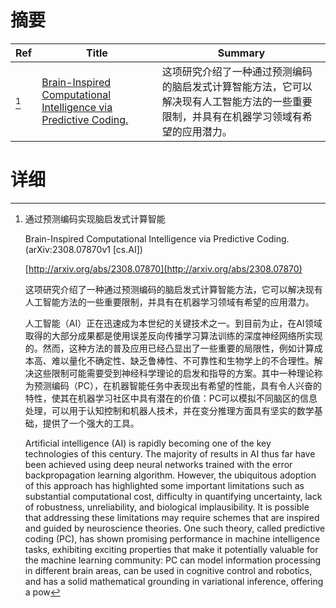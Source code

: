 # 摘要

| Ref | Title | Summary |
| --- | --- | --- |
| [^1] | [Brain-Inspired Computational Intelligence via Predictive Coding.](http://arxiv.org/abs/2308.07870) | 这项研究介绍了一种通过预测编码的脑启发式计算智能方法，它可以解决现有人工智能方法的一些重要限制，并具有在机器学习领域有希望的应用潜力。 |

# 详细

[^1]: 通过预测编码实现脑启发式计算智能

    Brain-Inspired Computational Intelligence via Predictive Coding. (arXiv:2308.07870v1 [cs.AI])

    [http://arxiv.org/abs/2308.07870](http://arxiv.org/abs/2308.07870)

    这项研究介绍了一种通过预测编码的脑启发式计算智能方法，它可以解决现有人工智能方法的一些重要限制，并具有在机器学习领域有希望的应用潜力。

    

    人工智能（AI）正在迅速成为本世纪的关键技术之一。到目前为止，在AI领域取得的大部分成果都是使用误差反向传播学习算法训练的深度神经网络所实现的。然而，这种方法的普及应用已经凸显出了一些重要的局限性，例如计算成本高、难以量化不确定性、缺乏鲁棒性、不可靠性和生物学上的不合理性。解决这些限制可能需要受到神经科学理论的启发和指导的方案。其中一种理论称为预测编码（PC），在机器智能任务中表现出有希望的性能，具有令人兴奋的特性，使其在机器学习社区中具有潜在的价值：PC可以模拟不同脑区的信息处理，可以用于认知控制和机器人技术，并在变分推理方面具有坚实的数学基础，提供了一个强大的工具。

    Artificial intelligence (AI) is rapidly becoming one of the key technologies of this century. The majority of results in AI thus far have been achieved using deep neural networks trained with the error backpropagation learning algorithm. However, the ubiquitous adoption of this approach has highlighted some important limitations such as substantial computational cost, difficulty in quantifying uncertainty, lack of robustness, unreliability, and biological implausibility. It is possible that addressing these limitations may require schemes that are inspired and guided by neuroscience theories. One such theory, called predictive coding (PC), has shown promising performance in machine intelligence tasks, exhibiting exciting properties that make it potentially valuable for the machine learning community: PC can model information processing in different brain areas, can be used in cognitive control and robotics, and has a solid mathematical grounding in variational inference, offering a pow
    

